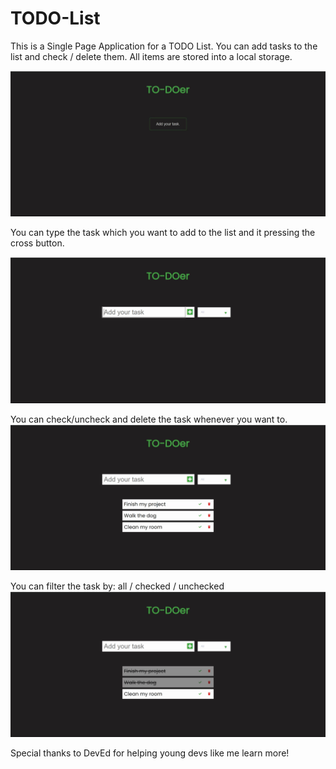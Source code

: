 # TODO-List
This is a Single Page Application for a TODO List. You can add tasks to the list and check / delete them. All items are stored into a local storage.

<img src="gifs/todo2.1.gif">

You can type the task which you want to add to the list and it pressing the cross button.

<img src="gifs/add-items2.1.gif">

You can check/uncheck and delete the task whenever you want to.
<img src="gifs/check 2.1.gif">

You can filter the task by: all / checked / unchecked
<img src="gifs/filter2.1.gif">


Special thanks to DevEd for helping young devs like me learn more!
